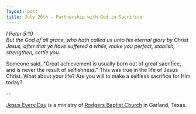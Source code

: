 ```yaml
---
layout: post
title: July 26th - Partnership with God in Sacrifice
---
```


_I Peter 5:10  
But the God of all grace, who hath called us unto his eternal glory
by Christ Jesus, after that ye have suffered a while, make you
perfect, stablish, strengthen, settle you._

Someone said, "Great achievement is usually born out of great
sacrifice, and is never the result of selfishness." This was true in
the life of Jesus Christ. What about your life? Are you will to make
a selfless sacrifice for Him today?

 --

<a href=http://jesuseveryday.net>Jesus Every Day</a> is a ministry of <a href=http://rodgersbaptist.net>Rodgers Baptist Church</a> in Garland, Texas.
